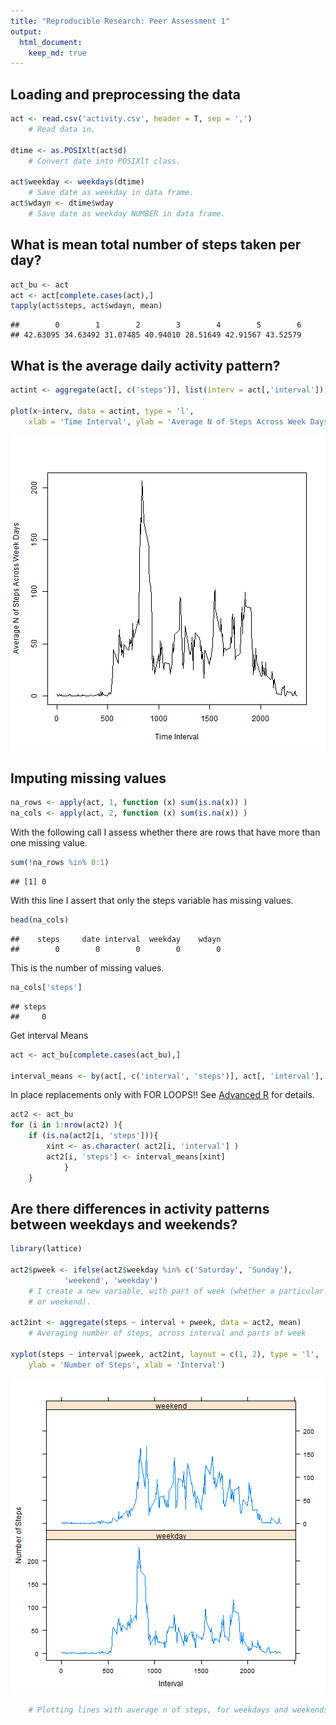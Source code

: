 ```yaml
---
title: "Reproducible Research: Peer Assessment 1"
output: 
  html_document:
    keep_md: true
---
```



## Loading and preprocessing the data

```r
act <- read.csv('activity.csv', header = T, sep = ',')
	# Read data in.

dtime <- as.POSIXlt(act$d)
	# Convert date into POSIXlt class.

act$weekday <- weekdays(dtime)
	# Save date as weekday in data frame.
act$wdayn <- dtime$wday
	# Save date as weekday NUMBER in data frame.
```



## What is mean total number of steps taken per day?

```r
act_bu <- act
act <- act[complete.cases(act),]
tapply(act$steps, act$wdayn, mean)
```

```
##        0        1        2        3        4        5        6 
## 42.63095 34.63492 31.07485 40.94010 28.51649 42.91567 43.52579
```


## What is the average daily activity pattern?


```r
actint <- aggregate(act[, c('steps')], list(interv = act[,'interval']), mean)

plot(x~interv, data = actint, type = 'l', 
	xlab = 'Time Interval', ylab = 'Average N of Steps Across Week Days')
```

![plot of chunk unnamed-chunk-3](figure/unnamed-chunk-3-1.png) 

## Imputing missing values


```r
na_rows <- apply(act, 1, function (x) sum(is.na(x)) )
na_cols <- apply(act, 2, function (x) sum(is.na(x)) )
```
With the following call I assess whether there are rows that
have more than one missing value. 


```r
sum(!na_rows %in% 0:1)
```

```
## [1] 0
```
With this line I assert that only the steps variable has missing values. 

```r
head(na_cols)
```

```
##    steps     date interval  weekday    wdayn 
##        0        0        0        0        0
```
This is the number of missing values.

```r
na_cols['steps']
```

```
## steps 
##     0
```
Get interval Means


```r
act <- act_bu[complete.cases(act_bu),]

interval_means <- by(act[, c('interval', 'steps')], act[, 'interval'], function(x) mean(x[, 'steps']))
```


In place replacements only with FOR LOOPS!! See [Advanced R](http://adv-r.had.co.nz/Functionals.html#functionals-not) for details. 

```r
act2 <- act_bu
for (i in 1:nrow(act2) ){
	if (is.na(act2[i, 'steps'])){
		xint <- as.character( act2[i, 'interval'] )
		act2[i, 'steps'] <- interval_means[xint]
			}
	}
```

## Are there differences in activity patterns between weekdays and weekends?

```r
library(lattice)

act2$pweek <- ifelse(act2$weekday %in% c('Saturday', 'Sunday'), 
			'weekend', 'weekday')
	# I create a new variable, with part of week (whether a particular day is weekday
	# or weekend).

act2int <- aggregate(steps ~ interval + pweek, data = act2, mean)
	# Averaging number of steps, across interval and parts of week

xyplot(steps ~ interval|pweek, act2int, layout = c(1, 2), type = 'l',
	ylab = 'Number of Steps', xlab = 'Interval')
```

![plot of chunk unnamed-chunk-10](figure/unnamed-chunk-10-1.png) 

```r
	# Plotting lines with average n of steps, for weekdays and weekends.
```


